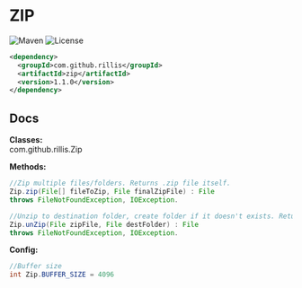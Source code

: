 # ZIP 

![Maven](https://img.shields.io/maven-central/v/com.github.rillis/zip)
![License](https://img.shields.io/github/license/rillis/zip)

```xml
<dependency>
  <groupId>com.github.rillis</groupId>
  <artifactId>zip</artifactId>
  <version>1.1.0</version>
</dependency>
```

## Docs

**Classes:**   
com.github.rillis.Zip  

**Methods:**  
```java
//Zip multiple files/folders. Returns .zip file itself.
Zip.zip(File[] fileToZip, File finalZipFile) : File  
throws FileNotFoundException, IOException.

//Unzip to destination folder, create folder if it doesn't exists. Returns destFolder. 
Zip.unZip(File zipFile, File destFolder) : File
throws FileNotFoundException, IOException.
```

**Config:**  
```java
//Buffer size
int Zip.BUFFER_SIZE = 4096
```